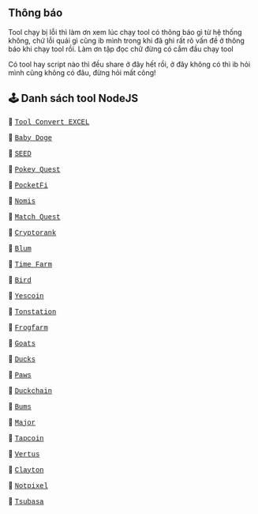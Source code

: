 ## Thông báo

Tool chạy bị lỗi thì làm ơn xem lúc chạy tool có thông báo gì từ hệ thống không, chứ lỗi quái gì cũng ib mình trong khi đã ghi rất rõ vấn đề ở thông báo khi chạy tool rồi. Làm ơn tập đọc chữ đừng có cắm đầu chạy tool

Có tool hay script nào thì đều share ở đây hết rồi, ở đây không có thì ib hỏi mình cũng không có đâu, đừng hỏi mất công!

## 🕹 Danh sách tool NodeJS

🚀 [<span style="font-family: 'Courier New', monospace;">Tool Convert EXCEL</span>](https://github.com/HoangLaoTaBot/toolconvert-js)

🚀 [<span style="font-family: 'Courier New', monospace;">Baby Doge</span>](https://github.com/HoangLaoTaBot/babydoge-js)

🚀 [<span style="font-family: 'Courier New', monospace;">SEED</span>](https://github.com/HoangLaoTaBot/seed-js)

🚀 [<span style="font-family: 'Courier New', monospace;">Pokey Quest</span>](https://github.com/HoangLaoTaBot/pokeyquest-js)

🚀 [<span style="font-family: 'Courier New', monospace;">PocketFi</span>](https://github.com/HoangLaoTaBot/pocketfi-js)

🚀 [<span style="font-family: 'Courier New', monospace;">Nomis</span>](https://github.com/HoangLaoTaBot/nomis-js)

🚀 [<span style="font-family: 'Courier New', monospace;">Match Quest</span>](https://github.com/HoangLaoTaBot/matchquestbot-js)

🚀 [<span style="font-family: 'Courier New', monospace;">Cryptorank</span>](https://github.com/HoangLaoTaBot/cryptorank-js)

🚀 [<span style="font-family: 'Courier New', monospace;">Blum</span>](https://github.com/HoangLaoTaBot/blum-js)

🚀 [<span style="font-family: 'Courier New', monospace;">Time Farm</span>](https://github.com/HoangLaoTaBot/timefarm-js)

🚀 [<span style="font-family: 'Courier New', monospace;">Bird</span>](https://github.com/HoangLaoTaBot/bird-js)

🚀 [<span style="font-family: 'Courier New', monospace;">Yescoin</span>](https://github.com/HoangLaoTaBot/yescoin-js)

🚀 [<span style="font-family: 'Courier New', monospace;">Tonstation</span>](https://github.com/HoangLaoTaBot/tonstation-js)

🚀 [<span style="font-family: 'Courier New', monospace;">Frogfarm</span>](https://github.com/HoangLaoTaBot/frogfarm-js)

🚀 [<span style="font-family: 'Courier New', monospace;">Goats</span>](https://github.com/HoangLaoTaBot/goats-js)

🚀 [<span style="font-family: 'Courier New', monospace;">Ducks</span>](https://github.com/HoangLaoTaBot/ducks-js)

🚀 [<span style="font-family: 'Courier New', monospace;">Paws</span>](https://github.com/HoangLaoTaBot/paws-js)

🚀 [<span style="font-family: 'Courier New', monospace;">Duckchain</span>](https://github.com/HoangLaoTaBot/duckchain-js)

🚀 [<span style="font-family: 'Courier New', monospace;">Bums</span>](https://github.com/HoangLaoTaBot/bums-js)

🚀 [<span style="font-family: 'Courier New', monospace;">Major</span>](https://github.com/HoangLaoTaBot/major-js)

🚀 [<span style="font-family: 'Courier New', monospace;">Tapcoin</span>](https://github.com/HoangLaoTaBot/tapcoin-js)

🚀 [<span style="font-family: 'Courier New', monospace;">Vertus</span>](https://github.com/HoangLaoTaBot/vertus-js)

🚀 [<span style="font-family: 'Courier New', monospace;">Clayton</span>](https://github.com/HoangLaoTaBot/clayton-js)

🚀 [<span style="font-family: 'Courier New', monospace;">Notpixel</span>](https://github.com/HoangLaoTaBot/notpixel-js)

🚀 [<span style="font-family: 'Courier New', monospace;">Tsubasa</span>](https://github.com/HoangLaoTaBot/tsubasa-js)
